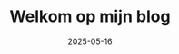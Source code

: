---
title: "Welkom op mijn blog"
date: "2025-05-16"
excerpt: "Dit is mijn eerste blogpost, geschreven in Markdown."
---